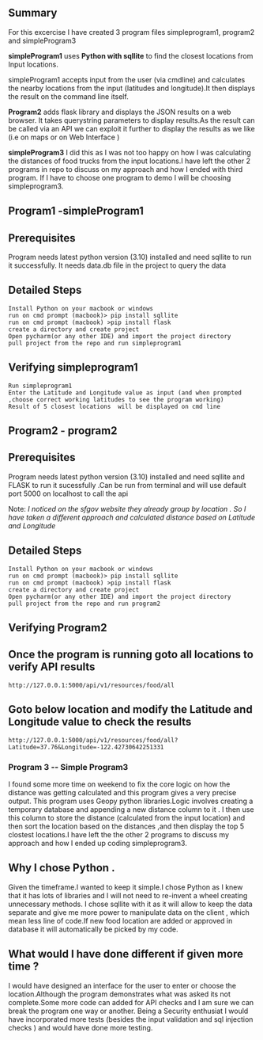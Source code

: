 

## Summary

For this excercise I have created 3  program files simpleprogram1, program2 and simpleProgram3

**simpleProgram1** uses  **Python with sqllite** to find the closest locations from Input locations. 

simpleProgram1 accepts  input from the user (via cmdline) and calculates the nearby locations from the input (latitudes and longitude).It then displays the result on the command line itself.

**Program2**  adds flask library and  displays  the JSON results on a web browser. It takes querystring parameters to display results.As the result can be called via an API we can exploit it further to display the results as we like (i.e on maps or on Web Interface ) 

**simpleProgram3** I did this as I was not too happy on how I was calculating the distances of food trucks from the input locations.I have left the other 2 programs in repo to discuss on my approach and how I ended with third program. If I have to choose one program to demo I will be choosing simpleprogram3.



## Program1 -simpleProgram1
## Prerequisites 
Program needs latest python version (3.10)  installed and need sqllite to run it  successfully. It needs data.db file in the project to query  the data  


  ## Detailed Steps
  ```
Install Python on your macbook or windows 
run on cmd prompt (macbook)> pip install sqllite
run on cmd prompt (macbook) >pip install flask
create a directory and create project 
Open pycharm(or any other IDE) and import the project directory
pull project from the repo and run simpleprogram1
```


## Verifying simpleprogram1

```
Run simpleprogram1 
Enter the Latitude and Longitude value as input (and when prompted ,choose correct working latitudes to see the program working)
Result of 5 closest locations  will be displayed on cmd line 
```


## Program2 - program2
  ## Prerequisites
  Program needs latest python version (3.10)  installed and need sqllite and FLASK  to run it  sucessfully .Can be run from terminal and will use default port 5000 on    localhost to call the api 
  

  Note: *I noticed on the sfgov website they already group by location . So I have taken a different approach and  calculated distance based on Latitude and Longitude* 


## Detailed Steps
  ```
Install Python on your macbook or windows 
run on cmd prompt (macbook)> pip install sqllite
run on cmd prompt (macbook) >pip install flask
create a directory and create project 
Open pycharm(or any other IDE) and import the project directory
pull project from the repo and run program2
```

## Verifying Program2
## Once the program is running goto  all locations to verify API results
```
http://127.0.0.1:5000/api/v1/resources/food/all
```

## Goto below location and modify the Latitude and Longitude value to check the results
```
http://127.0.0.1:5000/api/v1/resources/food/all?Latitude=37.76&Longitude=-122.42730642251331

```

### Program 3 -- Simple Program3
I found some more time  on weekend to fix the core logic on how the distance was getting calculated and this program gives a very precise output. This program uses Geopy python libraries.Logic involves creating a temporary database and appending  a new distance column to it . I then use this column to store the distance (calculated from the input location) and then sort the location based on the distances ,and then display the top 5 clostest locations.I have left the the other 2 programs to discuss my approach and how I ended up coding simpleprogram3.

## Why I chose Python . 


Given the timeframe.I wanted to keep it simple.I chose Python as  I knew that it has lots of libraries and I will not need to re-invent a wheel creating unnecessary methods. 
I chose sqllite with it as it will allow to keep the data separate and give me more power to manipulate data on the client , which mean less line of code.If new food location  are added or approved in database it will automatically be picked by my code.

## What would I have done different if given more time ?

I would have designed an interface  for the user to enter or choose the location.Although the program demonstrates what was asked its not complete.Some more code can  added for API checks and I am sure we can break the program one way or another. 
Being a Security enthusiat I would  have incorporated more tests (besides the input validation and sql injection checks ) and would have done more testing.

